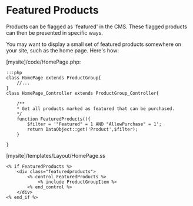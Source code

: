# Featured Products

Products can be flagged as 'featured' in the CMS. These flagged products can then be presented in specific ways.

You may want to display a small set of featured products somewhere on your site, such as the home page. Here's how:

[mysite]/code/HomePage.php:

	:::php
	class HomePage extends ProductGroup{
		//...
	}
	class HomePage_Controller extends ProductGroup_Controller{
		
		/**
		* Get all products marked as featured that can be purchased.
		*/
		function FeaturedProducts(){
			$filter = '"Featured" = 1 AND "AllowPurchase" = 1';
			return DataObject::get('Product',$filter);
		}
		
	}

[mysite]/templates/Layout/HomePage.ss

	<% if FeaturedProducts %>
		<div class="featuredproducts">
			<% control FeaturedProducts %>
				<% include ProductGroupItem %>
			<% end_control %>
		</div>
	<% end_if %>
